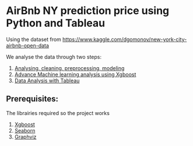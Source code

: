# AirBnb NY prediction price using Python and Tableau

Using the dataset from https://www.kaggle.com/dgomonov/new-york-city-airbnb-open-data

We analyse the data through two steps:
1. [Analysing, cleaning, preprocessing, modeling](https://github.com/anass236/ds-project/blob/master/Airbnb-NY-price-prediction.ipynb)
2. [Advance Machine learning analysis using Xgboost](https://github.com/anass236/ds-project/blob/master/XGBoosting_processed_data.ipynb)
3. [Data Analysis with Tableau](https://github.com/anass236/ds-project/blob/master/Airbnb%20projet%20ia%202020.twb)


## Prerequisites:
The librairies required so the project works
  1. [Xgboost](https://xgboost.readthedocs.io/en/latest/python/python_intro.html#install-xgboost)
  2. [Seaborn](https://seaborn.pydata.org/installing.html)
  3. [Graphviz](https://graphviz.gitlab.io/download/)
